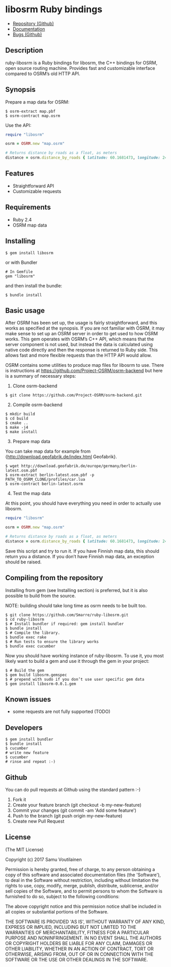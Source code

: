 libosrm Ruby bindings
=====================

- [Repository (Github)](https://github.com/Smarre/ruby-libosrm)
- [Documentation](http://www.rubydoc.info/github/Smarre/ruby-libosrm/master)
- [Bugs (Github)](https://github.com/Smarre/ruby-libosrm/issues)

Description
-----------

ruby-libosrm is a Ruby bindings for libosrm, the C++ bindings for OSRM, open source routing machine.
Provides fast and customizable interface compared to OSRM’s old HTTP API.

Synopsis
--------

Prepare a map data for OSRM:

```shell
$ osrm-extract map.pbf
$ osrm-contract map.osrm
```

Use the API:

```ruby
require "libosrm"

osrm = OSRM.new "map.osrm"

# Returns distance by roads as a float, as meters
distance = osrm.distance_by_roads { latitude: 60.1681473, longitude: 24.9417190 }, { latitude: 60.1694561, longitude: 24.9385663 }
```

Features
--------

- Straightforward API
- Customizable requests

Requirements
------------

- Ruby 2.4
- OSRM map data

Installing
----------

```shell
$ gem install libosrm
```

or with Bundler

    # In Gemfile
    gem "libosrm"

and then install the bundle:

```shell
$ bundle install
```

Basic usage
-----

After OSRM has been set up, the usage is fairly straightforward, and this works as specified at the synopsis.
If you are not familiar with OSRM, it may make sense to set up an OSRM server in order to get used to how OSRM works.
This gem operates with OSRM’s C++ API, which means that the server component is not used, but instead the data is calculated
using native code directly and then the response is returned to Ruby side. This allows fast and more flexible
requests than the HTTP API would allow.

OSRM contains some utilities to produce map files for libosrm to use. There is instructions at
https://github.com/Project-OSRM/osrm-backend but here is a summary of necessary steps:

1. Clone osrm-backend

```shell
$ git clone https://github.com/Project-OSRM/osrm-backend.git
```

2. Compile osrm-backend

```shell
$ mkdir build
$ cd build
$ cmake ..
$ make -j4
$ make install
```

3. Prepare map data

You can take map data for example from {http://download.geofabrik.de/index.html Geofabrik}.

    $ wget http://download.geofabrik.de/europe/germany/berlin-latest.osm.pbf
    $ osrm-extract berlin-latest.osm.pbf -p PATH_TO_OSRM_CLONE/profiles/car.lua
    $ osrm-contract berlin-latest.osrm

4. Test the map data

At this point, you should have everything you need in order to actually use libosrm.

```ruby
require "libosrm"

osrm = OSRM.new "map.osrm"

# Returns distance by roads as a float, as meters
distance = osrm.distance_by_roads { latitude: 60.1681473, longitude: 24.9417190 }, { latitude: 60.1694561, longitude: 24.9385663 }
```

Save this script and try to run it. If you have Finnish map data, this should return you a distance.
If you don’t have Finnish map data, an exception should be raised.

Compiling from the repository
-----------------------------

Installing from gem (see Installing section) is preferred, but it is also possible to
build from the source.

NOTE: building should take long time as osrm needs to be built too.


```shell
$ git clone https://github.com/Smarre/ruby-libosrm.git
$ cd ruby-libosrm
$ # Install bundler if required: gem install bundler
$ bundle install
$ # Compile the library.
$ bundle exec rake
$ # Run tests to ensure the library works
$ bundle exec cucumber
```

Now you should have working instance of ruby-libosrm. To use it, you most likely want to build a gem and use it through
the gem in your project:

```shell
$ # Build the gem
$ gem build libosrm.gemspec
$ # prepend with sudo if you don’t use user specific gem data
$ gem install libosrm-0.0.1.gem
```

Known issues
--------------

- some requests are not fully supported (TODO)

Developers
----------

    $ gem install bundler
    $ bundle install
    $ cucumber
    # write new feature
    $ cucumber
    # rinse and repeat :-)

Github
------

You can do pull requests at Github using the standard pattern :-)

1. Fork it
2. Create your feature branch (git checkout -b my-new-feature)
3. Commit your changes (git commit -am 'Add some feature')
4. Push to the branch (git push origin my-new-feature)
5. Create new Pull Request

License
-------

(The MIT License)

Copyright (c) 2017 Samu Voutilainen

Permission is hereby granted, free of charge, to any person obtaining
a copy of this software and associated documentation files (the
'Software'), to deal in the Software without restriction, including
without limitation the rights to use, copy, modify, merge, publish,
distribute, sublicense, and/or sell copies of the Software, and to
permit persons to whom the Software is furnished to do so, subject to
the following conditions:

The above copyright notice and this permission notice shall be
included in all copies or substantial portions of the Software.

THE SOFTWARE IS PROVIDED 'AS IS', WITHOUT WARRANTY OF ANY KIND,
EXPRESS OR IMPLIED, INCLUDING BUT NOT LIMITED TO THE WARRANTIES OF
MERCHANTABILITY, FITNESS FOR A PARTICULAR PURPOSE AND NONINFRINGEMENT.
IN NO EVENT SHALL THE AUTHORS OR COPYRIGHT HOLDERS BE LIABLE FOR ANY
CLAIM, DAMAGES OR OTHER LIABILITY, WHETHER IN AN ACTION OF CONTRACT,
TORT OR OTHERWISE, ARISING FROM, OUT OF OR IN CONNECTION WITH THE
SOFTWARE OR THE USE OR OTHER DEALINGS IN THE SOFTWARE.